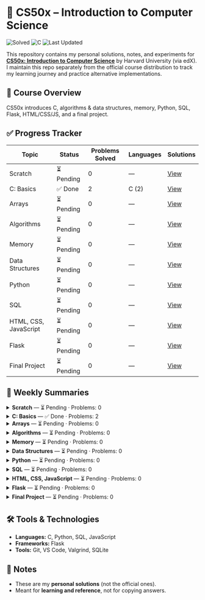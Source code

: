 # 📘 CS50x – Introduction to Computer Science

<!-- CS50X_BADGES_START -->
![Solved](https://img.shields.io/badge/Problems%20Solved-2-success) ![C](https://img.shields.io/badge/C-2-informational) ![Last Updated](https://img.shields.io/badge/Last%20Updated-2025-09-03%2013%3A15%20UTC-blue)
<!-- CS50X_BADGES_END -->

This repository contains my personal solutions, notes, and experiments for **[CS50x: Introduction to Computer Science](https://cs50.harvard.edu/x/)** by Harvard University (via edX).  
I maintain this repo separately from the official course distribution to track my learning journey and practice alternative implementations.

## 🚀 Course Overview
CS50x introduces C, algorithms & data structures, memory, Python, SQL, Flask, HTML/CSS/JS, and a final project.

## ✅ Progress Tracker

<!-- CS50X_PROGRESS_START -->
| Topic | Status | Problems Solved | Languages | Solutions |
|-------|--------|------------------|-----------|-----------|
| Scratch | ⏳ Pending | 0 | — | [View](https://github.com/vinay1500/CS50x-Introduction-to-Computer-Science/tree/main/Week%200%20-%20Scratch) |
| C: Basics | ✅ Done | 2 | C (2) | [View](https://github.com/vinay1500/CS50x-Introduction-to-Computer-Science/tree/main/Week%201%20-%20C) |
| Arrays | ⏳ Pending | 0 | — | [View](https://github.com/vinay1500/CS50x-Introduction-to-Computer-Science/tree/main/Week%202%20-%20Arrays) |
| Algorithms | ⏳ Pending | 0 | — | [View](https://github.com/vinay1500/CS50x-Introduction-to-Computer-Science/tree/main/Week%203%20-%20Algorithms) |
| Memory | ⏳ Pending | 0 | — | [View](https://github.com/vinay1500/CS50x-Introduction-to-Computer-Science/tree/main/Week%204%20-%20Memory) |
| Data Structures | ⏳ Pending | 0 | — | [View](https://github.com/vinay1500/CS50x-Introduction-to-Computer-Science/tree/main/Week%205%20-%20Data%20Structures) |
| Python | ⏳ Pending | 0 | — | [View](https://github.com/vinay1500/CS50x-Introduction-to-Computer-Science/tree/main/Week%206%20-%20Python) |
| SQL | ⏳ Pending | 0 | — | [View](https://github.com/vinay1500/CS50x-Introduction-to-Computer-Science/tree/main/Week%207%20-%20SQL) |
| HTML, CSS, JavaScript | ⏳ Pending | 0 | — | [View](https://github.com/vinay1500/CS50x-Introduction-to-Computer-Science/tree/main/Week%208%20-%20HTML%2C%20CSS%2C%20JavaScript) |
| Flask | ⏳ Pending | 0 | — | [View](https://github.com/vinay1500/CS50x-Introduction-to-Computer-Science/tree/main/Week%209%20-%20Flask) |
| Final Project | ⏳ Pending | 0 | — | [View](https://github.com/vinay1500/CS50x-Introduction-to-Computer-Science/tree/main/Final%20Project) |
<!-- CS50X_PROGRESS_END -->

## 📜 Weekly Summaries

<!-- CS50X_SUMMARY_START -->
<details><summary><strong>Scratch</strong> — ⏳ Pending · Problems: 0</summary>

**Language Breakdown:** —

_No files yet._
</details>

<details><summary><strong>C: Basics</strong> — ✅ Done · Problems: 2</summary>

**Language Breakdown:** **C**: 2

**Files:**
- [Week 1 - C/hello.c](./Week%201%20-%20C/hello.c)
- [Week 1 - C/me/hello.c](./Week%201%20-%20C/me/hello.c)
</details>

<details><summary><strong>Arrays</strong> — ⏳ Pending · Problems: 0</summary>

**Language Breakdown:** —

_No files yet._
</details>

<details><summary><strong>Algorithms</strong> — ⏳ Pending · Problems: 0</summary>

**Language Breakdown:** —

_No files yet._
</details>

<details><summary><strong>Memory</strong> — ⏳ Pending · Problems: 0</summary>

**Language Breakdown:** —

_No files yet._
</details>

<details><summary><strong>Data Structures</strong> — ⏳ Pending · Problems: 0</summary>

**Language Breakdown:** —

_No files yet._
</details>

<details><summary><strong>Python</strong> — ⏳ Pending · Problems: 0</summary>

**Language Breakdown:** —

_No files yet._
</details>

<details><summary><strong>SQL</strong> — ⏳ Pending · Problems: 0</summary>

**Language Breakdown:** —

_No files yet._
</details>

<details><summary><strong>HTML, CSS, JavaScript</strong> — ⏳ Pending · Problems: 0</summary>

**Language Breakdown:** —

_No files yet._
</details>

<details><summary><strong>Flask</strong> — ⏳ Pending · Problems: 0</summary>

**Language Breakdown:** —

_No files yet._
</details>

<details><summary><strong>Final Project</strong> — ⏳ Pending · Problems: 0</summary>

**Language Breakdown:** —

_No files yet._
</details>

<!-- CS50X_SUMMARY_END -->

## 🛠 Tools & Technologies
- **Languages:** C, Python, SQL, JavaScript  
- **Frameworks:** Flask  
- **Tools:** Git, VS Code, Valgrind, SQLite  

## 📌 Notes
- These are my **personal solutions** (not the official ones).
- Meant for **learning and reference**, not for copying answers.
